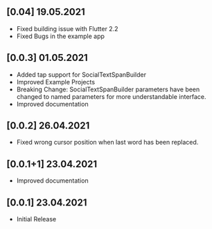 ## [0.04] 19.05.2021

* Fixed building issue with Flutter 2.2
* Fixed Bugs in the example app

## [0.0.3] 01.05.2021

* Added tap support for SocialTextSpanBuilder
* Improved Example Projects
* Breaking Change: SocialTextSpanBuilder parameters have been changed to named parameters for more understandable interface.
* Improved documentation

## [0.0.2] 26.04.2021

* Fixed wrong cursor position when last word has been replaced.

## [0.0.1+1] 23.04.2021

* Improved documentation

## [0.0.1] 23.04.2021

* Initial Release

